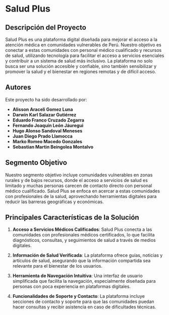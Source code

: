 # Salud Plus

## Descripción del Proyecto

Salud Plus es una plataforma digital diseñada para mejorar el acceso a la atención médica en comunidades vulnerables de Perú. Nuestro objetivo es conectar a estas comunidades con personal médico cualificado y recursos de salud, utilizando tecnología para facilitar el acceso a servicios esenciales y contribuir a un sistema de salud más inclusivo. La plataforma no solo busca ser una solución accesible y confiable, sino también sensibilizar y promover la salud y el bienestar en regiones remotas y de difícil acceso.

## Autores

Este proyecto ha sido desarrollado por:

- **Alisson Araceli Gomez Luna**
- **Darwin Karl Salazar Gutiérrez**
- **Eduardo Franco Cruzado Zegarra**
- **Fernando Joaquín León Jáuregui**
- **Hugo Alonso Sandoval Meneses**
- **Juan Diego Prado Llamocca**
- **Marko Romeo Macedo Gonzales**
- **Sebastian Martin Beingolea Montalvo**

## Segmento Objetivo

Nuestro segmento objetivo incluye comunidades vulnerables en zonas rurales y de bajos recursos, donde el acceso a servicios de salud es limitado y muchas personas carecen de contacto directo con personal médico cualificado. Salud Plus se enfoca en acercar a estas comunidades con profesionales de la salud, aprovechando herramientas digitales para reducir las barreras geográficas y económicas.

## Principales Características de la Solución

1. **Acceso a Servicios Médicos Calificados**: Salud Plus conecta a las comunidades con profesionales médicos certificados, lo que facilita diagnósticos, consultas, y seguimientos de salud a través de medios digitales.

2. **Información de Salud Verificada**: La plataforma ofrece guías, noticias y artículos de salud, asegurando que la información compartida sea relevante para el bienestar de los usuarios.

3. **Herramienta de Navegación Intuitiva**: Una interfaz de usuario simplificada que facilita la navegación, especialmente diseñada para personas con poca experiencia en plataformas digitales.

4. **Funcionalidades de Soporte y Contacto**: La plataforma incluye secciones de contacto y soporte para que las comunidades puedan hacer consultas y recibir asistencia en caso de dificultades técnicas.





